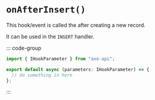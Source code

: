 # `onAfterInsert()`

This hook/event is called the after creating a new record.

It can be used in the `INSERT` handler.

::: code-group

```ts [app/v1/Hooks/User/onAfterInsert.ts]
import { IHookParameter } from "axe-api";

export default async (parameters: IHookParameter) => {
  // do something in here
};
```

:::
